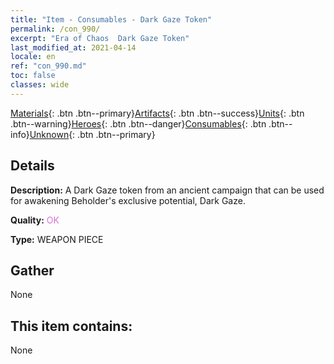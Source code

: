 ```yaml
---
title: "Item - Consumables - Dark Gaze Token"
permalink: /con_990/
excerpt: "Era of Chaos  Dark Gaze Token"
last_modified_at: 2021-04-14
locale: en
ref: "con_990.md"
toc: false
classes: wide
---
```

 [Materials](/Items/){: .btn .btn--primary}[Artifacts](/Items/Artifacts/){: .btn .btn--success}[Units](/Items/Units/){: .btn .btn--warning}[Heroes](/Items/Heroes/){: .btn .btn--danger}[Consumables](/Items/Consumables/){: .btn .btn--info}[Unknown](/Items/Unknown/){: .btn .btn--primary}

## Details
 **Description:** A Dark Gaze token from an ancient campaign that can be used for awakening Beholder's exclusive potential, Dark Gaze.

 **Quality:** <span style="color: #DA70D6">OK</span>

 **Type:** WEAPON PIECE

## Gather

  None

## This item contains:

  None

